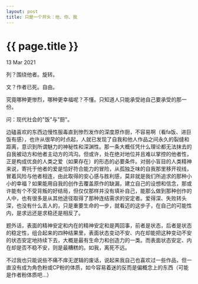 ```yaml
---
layout: post
title: 只是一个开头：他、你、我
---
```


{{ page.title }}
================

<p class="meta">13 Mar 2021</p>

列？围绕他者。旋转。

文？作者已死。自由。

究竟哪种更惨烈，哪种更幸福呢？不懂。只知道人只能承受祂自己要承受的那一份。

问：现代社会的"饭"与"厨"。

边磕喜欢的东西边慢性服毒直到惨烈发作的深度原作厨，不容易啊（看fa饭、进巨饭有感），也许从很早的时点起，人就已发现了自我和他人作品之间永久的裂缝和距离，意识到所谓魅力的神秘性和深渊性。那一条大概任凭什么理论都无法抹去的自我被动方和他者主动方的鸿沟。但或许，处在绝对地位并且难以掌控的他者性，正是构成优良的人类之爱（如果存在）的形态的必要条件。对弱小盲目的人类精神来说，寄托于他者的爱是恰好符合能力的冒险，从孤独乏味的自我那里移开视线，冒着风险与他者相连，由此取得的安心感与胜利感，莫非就是我们所追求的那种小小的幸福？如果能用自我的创作去覆盖原作的缺漏，建立自己的设想和信念，那或许能有个不受背叛的好结局，但仅仅那样并没有填补自己，能那么做到那种创作的人中，也有很多是从其他途径取得了那种连结需求的安定者。爱得深、失败转头深，也没有什么丢人的，只是重要生命的一步，就看迈的这步子，在自己的可能性内，是求远还是求稳还是相反了。

题外话，表面的精神安定和内在的精神安定和是两回事，前者是状态，后者是状态的稳定性，组合起来的四种结果里，表面状态变动不安、内在却能把这种变动不安的状态安定地持续下去，大概是最有生命力和创造力的一类。而表面状态安定、内在却是否不稳不安，则是最糟糕的。如我，离死不远。

不过我也只能说些不痛不痒无逻辑的废话，说起来我自己也喜欢过一些作品，但一直没有成为角色粉或CP粉的体质，如今容易着迷的反而是偏概念上的东西（可能是作者粉体质吧…）
